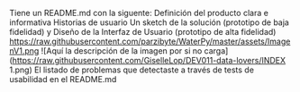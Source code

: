 Tiene un README.md con la siguente:
 Definición del producto clara e informativa
 Historias de usuario
 Un sketch de la solución (prototipo de baja fidelidad) y Diseño de la Interfaz de Usuario (prototipo de alta fidelidad)
 https://raw.githubusercontent.com/parzibyte/WaterPy/master/assets/ImagenV1.png
 <span>![</span><span>Aquí la descripción de la imagen por si no carga</span><span>]</span><span>(</span><span>https://raw.githubusercontent.com/GiselleLop/DEV011-data-lovers/INDEX 1.png</span><span>)</span>
 El listado de problemas que detectaste a través de tests de usabilidad en el README.md
